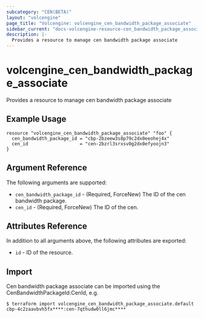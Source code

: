 ```yaml
---
subcategory: "CEN(BETA)"
layout: "volcengine"
page_title: "Volcengine: volcengine_cen_bandwidth_package_associate"
sidebar_current: "docs-volcengine-resource-cen_bandwidth_package_associate"
description: |-
  Provides a resource to manage cen bandwidth package associate
---
```

# volcengine_cen_bandwidth_package_associate
Provides a resource to manage cen bandwidth package associate
## Example Usage
```hcl
resource "volcengine_cen_bandwidth_package_associate" "foo" {
  cen_bandwidth_package_id = "cbp-2bzeew3s8p79c2dx0eeohej4x"
  cen_id                   = "cen-2bzrl3srxsv0g2dx0efyoojn3"
}
```
## Argument Reference
The following arguments are supported:
* `cen_bandwidth_package_id` - (Required, ForceNew) The ID of the cen bandwidth package.
* `cen_id` - (Required, ForceNew) The ID of the cen.

## Attributes Reference
In addition to all arguments above, the following attributes are exported:
* `id` - ID of the resource.



## Import
Cen bandwidth package associate can be imported using the CenBandwidthPackageId:CenId, e.g.
```
$ terraform import volcengine_cen_bandwidth_package_associate.default cbp-4c2zaavbvh5fx****:cen-7qthudw0ll6jmc****
```

